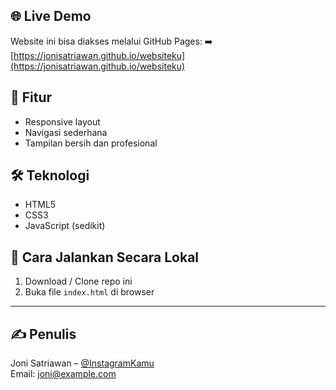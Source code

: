 
## 🌐 Live Demo
Website ini bisa diakses melalui GitHub Pages:
➡️ [https://jonisatriawan.github.io/websiteku](https://jonisatriawan.github.io/websiteku)

## 📌 Fitur
- Responsive layout
- Navigasi sederhana
- Tampilan bersih dan profesional

## 🛠️ Teknologi
- HTML5
- CSS3
- JavaScript (sedikit)

## 🚀 Cara Jalankan Secara Lokal
1. Download / Clone repo ini
2. Buka file `index.html` di browser

---

## ✍️ Penulis
Joni Satriawan – [@InstagramKamu](https://instagram.com/...)  
Email: joni@example.com
